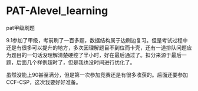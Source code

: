 # PAT-Alevel_learning
 pat甲级刷题

9.1参加了甲级，考前刷了一百多题，数据结构属于边刷边复习。但是考试过程中还是有很多可以提升的地方，多次因理解题目不到位而卡壳，还有一道排队问题应为题目的一句话没理解清楚硬控了半小时，好在最后通过了。扣分来源于最后一题，后面几个样例超时了，但是我也没时间进行优化了。

虽然没能上90甚至满分，但是第一次参加竞赛还是有很多收获的。后面还要参加CCF-CSP，这次我要好好准备。

